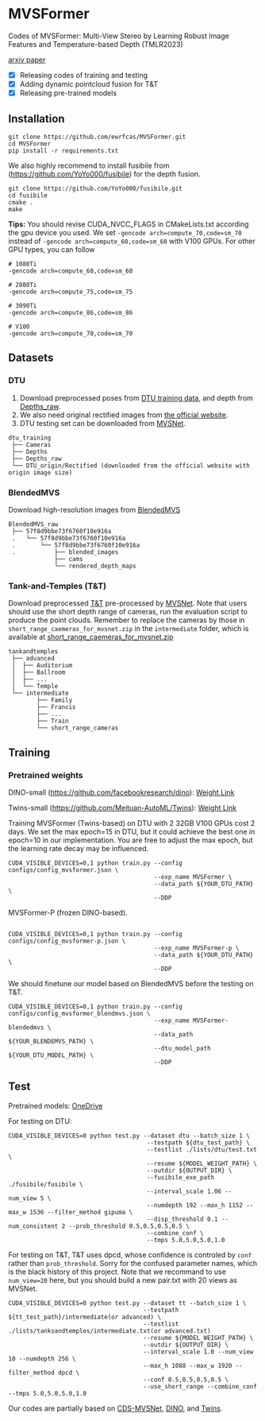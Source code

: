 # MVSFormer
Codes of MVSFormer: Multi-View Stereo by Learning Robust Image Features and Temperature-based Depth (TMLR2023)

[arxiv paper](https://arxiv.org/abs/2208.02541)

- [x] Releasing codes of training and testing
- [x] Adding dynamic pointcloud fusion for T&T
- [x] Releasing pre-trained models

## Installation

```
git clone https://github.com/ewrfcas/MVSFormer.git
cd MVSFormer
pip install -r requirements.txt
```

We also highly recommend to install fusibile from (https://github.com/YoYo000/fusibile) for the depth fusion.

```
git clone https://github.com/YoYo000/fusibile.git
cd fusibile
cmake .
make
```

**Tips:** You should revise CUDA_NVCC_FLAGS in CMakeLists.txt according the gpu device you used. 
We set ```-gencode arch=compute_70,code=sm_70``` instead of ```-gencode arch=compute_60,code=sm_60``` with V100 GPUs.
For other GPU types, you can follow
```
# 1080Ti
-gencode arch=compute_60,code=sm_60

# 2080Ti
-gencode arch=compute_75,code=sm_75

# 3090Ti
-gencode arch=compute_86,code=sm_86

# V100
-gencode arch=compute_70,code=sm_70
```

## Datasets

### DTU

1. Download preprocessed poses from [DTU training data](https://drive.google.com/file/d/1eDjh-_bxKKnEuz5h-HXS7EDJn59clx6V/view), 
and depth from [Depths_raw](https://virutalbuy-public.oss-cn-hangzhou.aliyuncs.com/share/cascade-stereo/CasMVSNet/dtu_data/dtu_train_hr/Depths_raw.zip).
2. We also need original rectified images from [the official website](http://roboimagedata2.compute.dtu.dk/data/MVS/Rectified.zip).
3. DTU testing set can be downloaded from [MVSNet](https://drive.google.com/open?id=135oKPefcPTsdtLRzoDAQtPpHuoIrpRI_).

```
dtu_training
 ├── Cameras
 ├── Depths
 ├── Depths_raw
 └── DTU_origin/Rectified (downloaded from the official website with origin image size)
```

### BlendedMVS

Download high-resolution images from [BlendedMVS](https://onedrive.live.com/?authkey=%21ADb9OciQ4zKwJ%5Fw&id=35CFA9803D6F030F%21123&cid=35CFA9803D6F030F)

```
BlendedMVS_raw
 ├── 57f8d9bbe73f6760f10e916a
 .   └── 57f8d9bbe73f6760f10e916a
 .       └── 57f8d9bbe73f6760f10e916a
 .           ├── blended_images
             ├── cams
             └── rendered_depth_maps
```

### Tank-and-Temples (T&T)
Download preprocessed [T&T](https://drive.google.com/file/d/1gAfmeoGNEFl9dL4QcAU4kF0BAyTd-r8Z/view) pre-processed by [MVSNet](https://github.com/YoYo000/MVSNet/issues/14).
Note that users should use the short depth range of cameras, run the evaluation script to produce the point clouds.
Remember to replace the cameras by those in `short_range_caemeras_for_mvsnet.zip` in the `intermediate` folder, which is available at [short_range_caemeras_for_mvsnet.zip](https://drive.google.com/file/d/1Nbsq3WEVSg9tppMjN6hYM_rzuALWnrIy/view?usp=sharing) 

```
tankandtemples
 ├── advanced
 │  ├── Auditorium
 │  ├── Ballroom
 │  ├── ...
 │  └── Temple
 └── intermediate
        ├── Family
        ├── Francis
        ├── ...
        ├── Train
        └── short_range_cameras
```

## Training

### Pretrained weights

DINO-small (https://github.com/facebookresearch/dino): [Weight Link](https://dl.fbaipublicfiles.com/dino/dino_deitsmall16_pretrain/dino_deitsmall16_pretrain.pth)

Twins-small (https://github.com/Meituan-AutoML/Twins): [Weight Link](https://drive.google.com/file/d/131SVOphM_-SaBytf4kWjo3ony5hpOt4S/view?usp=sharing)

Training MVSFormer (Twins-based) on DTU with 2 32GB V100 GPUs cost 2 days. 
We set the max epoch=15 in DTU, but it could achieve the best one in epoch=10 in our implementation.
You are free to adjust the max epoch, but the learning rate decay may be influenced.
```
CUDA_VISIBLE_DEVICES=0,1 python train.py --config configs/config_mvsformer.json \
                                         --exp_name MVSFormer \
                                         --data_path ${YOUR_DTU_PATH} \
                                         --DDP
```
MVSFormer-P (frozen DINO-based).
```
                                         
CUDA_VISIBLE_DEVICES=0,1 python train.py --config configs/config_mvsformer-p.json \
                                         --exp_name MVSFormer-p \
                                         --data_path ${YOUR_DTU_PATH} \
                                         --DDP
```

We should finetune our model based on BlendedMVS before the testing on T&T.
```
CUDA_VISIBLE_DEVICES=0,1 python train.py --config configs/config_mvsformer_blendmvs.json \
                                         --exp_name MVSFormer-blendedmvs \
                                         --data_path ${YOUR_BLENDEMVS_PATH} \
                                         --dtu_model_path ${YOUR_DTU_MODEL_PATH} \
                                         --DDP
```

## Test

Pretrained models: [OneDrive](https://1drv.ms/u/s!Ah2VkULmkiqPryH_Tl2PUS6Is831?e=BgCuOY)

For testing on DTU:
```
CUDA_VISIBLE_DEVICES=0 python test.py --dataset dtu --batch_size 1 \
                                       --testpath ${dtu_test_path} \
                                       --testlist ./lists/dtu/test.txt \
                                       --resume ${MODEL_WEIGHT_PATH} \
                                       --outdir ${OUTPUT_DIR} \
                                       --fusibile_exe_path ./fusibile/fusibile \
                                       --interval_scale 1.06 --num_view 5 \
                                       --numdepth 192 --max_h 1152 --max_w 1536 --filter_method gipuma \
                                       --disp_threshold 0.1 --num_consistent 2 --prob_threshold 0.5,0.5,0.5,0.5 \
                                       --combine_conf \
                                       --tmps 5.0,5.0,5.0,1.0
```

For testing on T&T, T&T uses dpcd, whose confidence is controled by ```conf``` rather than ```prob_threshold```.
Sorry for the confused parameter names, which is the black history of this project.
Note that we recommand to use ```num_view=20``` here, but you should build a new pair.txt with 20 views as MVSNet.
```
CUDA_VISIBLE_DEVICES=0 python test.py --dataset tt --batch_size 1 \
                                      --testpath ${tt_test_path}/intermediate(or advanced) \
                                      --testlist ./lists/tanksandtemples/intermediate.txt(or advanced.txt)
                                      --resume ${MODEL_WEIGHT_PATH} \
                                      --outdir ${OUTPUT_DIR} \ 
                                      --interval_scale 1.0 --num_view 10 --numdepth 256 \
                                      --max_h 1088 --max_w 1920 --filter_method dpcd \
                                      --conf 0.5,0.5,0.5,0.5 \
                                      --use_short_range --combine_conf --tmps 5.0,5.0,5.0,1.0
```

Our codes are partially based on [CDS-MVSNet](https://github.com/TruongKhang/cds-mvsnet), [DINO](https://github.com/facebookresearch/dino), and [Twins](https://github.com/Meituan-AutoML/Twins).
